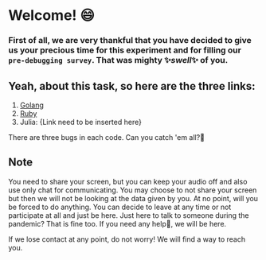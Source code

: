 # Welcome! :smile:

### First of all, we are very thankful that you have decided to give us your precious time for this experiment and for filling our `pre-debugging survey`. That was mighty :sparkles:_swell_:sparkles: of you.

## Yeah, about this task, so here are the three links:
1. [Golang](https://repl.it/@VineetMakharia/CelebratedDotingConstants#main.go)
2. [Ruby](https://repl.it/@AnkitArvindArvi/lifeWithProblems#main.rb)
3. Julia: {Link need to be inserted here}

There are three bugs in each code. Can you catch 'em all?:muscle:

## Note

You need to share your screen, but you can keep your audio off and also use only chat for communicating. You may choose to not share your screen but then we will not be looking at the data given by you. At no point, will you be forced to do anything. You can decide to leave at any time or not participate at all and just be here. Just here to talk to someone during the pandemic? That is fine too. If you need any help:raising_hand:, we will be here.

If we lose contact at any point, do not worry! We will find a way to reach you.